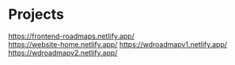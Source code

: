 # Projects
https://frontend-roadmaps.netlify.app/  
https://website-home.netlify.app/
https://wdroadmapv1.netlify.app/
https://wdroadmapv2.netlify.app/ 
